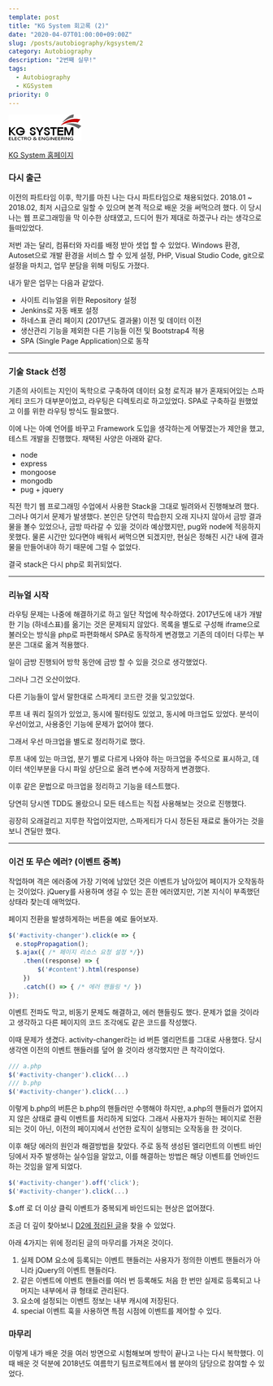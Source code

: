 ```yaml
---
template: post
title: "KG System 회고록 (2)"
date: "2020-04-07T01:00:00+09:00Z"
slug: /posts/autobiography/kgsystem/2
category: Autobiography
description: "2번째 실무!"
tags: 
  - Autobiography
  - KGSystem
priority: 0
---
```

![KG System Logo](/companies/kgsystem.png)

[KG System 홈페이지](https://kgsystem.co.kr)

### 다시 출근
이전의 파트타임 이후, 학기를 마친 나는 다시 파트타임으로 채용되었다.
2018.01 ~ 2018.02, 최저 시급으로 일할 수 있으며 본격 적으로 배운 것을 써먹으려 했다.
이 당시 나는 웹 프로그래밍을 막 이수한 상태였고, 드디어 뭔가 제대로 하겠구나 라는 생각으로 들떠있었다.

저번 과는 달리, 컴퓨터와 자리를 배정 받아 셋업 할 수 있었다.
Windows 환경, Autoset으로 개발 환경을 서비스 할 수 있게 설정, PHP, Visual Studio Code, git으로 설정을 마치고, 업무 분담을 위해 미팅도 가졌다.

내가 맡은 업무는 다음과 같았다.
- 사이트 리뉴얼을 위한 Repository 설정
- Jenkins로 자동 배포 설정
- 하네스표 관리 페이지 (2017년도 결과물) 이전 및 데이터 이전
- 생산관리 기능을 제외한 다른 기능들 이전 및 Bootstrap4 적용
- SPA (Single Page Application)으로 동작

---

### 기술 Stack 선정
기존의 사이트는 지인이 독학으로 구축하여 데이터 요청 로직과 뷰가 혼재되어있는 스파게티 코드가 대부분이었고, 라우팅은 디렉토리로 하고있었다. SPA로 구축하길 원했었고 이를 위한 라우팅 방식도 필요했다.

이에 나는 아예 언어를 바꾸고 Framework 도입을 생각하는게 어떻겠는가 제안을 했고, 테스트 개발을 진행했다.
채택된 사양은 아래와 같다.
- node
- express
- mongoose
- mongodb
- pug + jquery

직전 학기 웹 프로그래밍 수업에서 사용한 Stack을 그대로 빌려와서 진행해보려 했다. 그러나 여기서 문제가 발생했다.
본인은 당연히 학습한지 오래 지나지 않아서 금방 결과물을 볼수 있었으나, 
금방 따라갈 수 있을 것이라 예상했지만, pug와 node에 적응하지 못했다. 
물론 시간만 있다면야 배워서 써먹으면 되겠지만, 현실은 정해진 시간 내에 결과물을 만들어내야 하기 때문에 그럴 수 없었다.

결국 stack은 다시 php로 회귀되었다.

---

### 리뉴얼 시작
라우팅 문제는 나중에 해결하기로 하고 일단 작업에 착수하였다.
2017년도에 내가 개발한 기능 (하네스표)를 옮기는 것은 문제되지 않았다. 
목록을 별도로 구성해 iframe으로 불러오는 방식을 php로 파편화해서 SPA로 동작하게 변경했고
기존의 데이터 다루는 부분은 그대로 옮겨 적용했다.

일이 금방 진행되어 방학 동안에 금방 할 수 있을 것으로 생각했었다.

그러나 그건 오산이었다.

다른 기능들이 앞서 말한대로 스파게티 코드란 것을 잊고있었다.

루프 내 쿼리 질의가 있었고, 동시에 필터링도 있었고, 동시에 마크업도 있었다.
분석이 우선이었고, 사용중인 기능에 문제가 없어야 했다.

그래서 우선 마크업을 별도로 정리하기로 했다.

루프 내에 있는 마크업, 분기 별로 다르게 나와야 하는 마크업을 주석으로 표시하고, 
데이터 색인부분을 다시 파일 상단으로 올려 변수에 저장하게 변경했다.

이후 <?php foreach(): ?> 같은 문법으로 마크업을 정리하고 기능을 테스트했다.

당연히 당시엔 TDD도 몰랐으니 모든 테스트는 직접 사용해보는 것으로 진행했다.

굉장히 오래걸리고 지루한 작업이었지만, 스파게티가 다시 정돈된 재료로 돌아가는 것을 보니 견딜만 했다.

---

### 이건 또 무슨 에러? (이벤트 중복)
작업하며 격은 에러중에 가장 기억에 남았던 것은 이벤트가 남아있어 페이지가 오작동하는 것이었다.
jQuery를 사용하며 생길 수 있는 흔한 에러였지만, 기본 지식이 부족했던 상태라 찾는데 애먹었다.

페이지 전환을 발생하게하는 버튼을 예로 들어보자.

```javascript
$('#activity-changer').click(e => {
  e.stopPropagation();
  $.ajax({ /* 페이지 리소스 요청 설정 */})
    .then((response) => {
        $('#content').html(response)
    })
    .catch(() => { /* 에러 핸들링 */ })
});
```

이벤트 전파도 막고, 비동기 문제도 해결하고, 에러 핸들링도 했다.
문제가 없을 것이라고 생각하고 다른 페이지의 코드 조각에도 같은 코드를 작성했다.

이때 문제가 생겼다. 
activity-changer라는 id 버튼 엘리먼트를 그대로 사용했다.
당시 생각엔 이전의 이벤트 핸들러를 덮어 쓸 것이라 생각했지만 큰 착각이었다.

```javascript
/// a.php
$('#activity-changer').click(...)
/// b.php
$('#activity-changer').click(...)
```

이렇게 b.php의 버튼은 b.php의 핸들러만 수행해야 하지만, a.php의 핸들러가 없어지지 않은 상태로 클릭 이벤트를 처리하게 되었다.
그래서 사용자가 원하는 페이지로 전환되는 것이 아닌, 이전의 페이지에서 선언한 로직이 실행되는 오작동을 한 것이다. 

이후 해당 에러의 원인과 해결방법을 찾았다.
주로 동적 생성된 엘리먼트의 이벤트 바인딩에서 자주 발생하는 실수임을 알았고, 이를 해결하는 방법은 해당 이벤트를 언바인드 하는 것임을 알게 되었다.
```javascript
$('#activity-changer').off('click');
$('#activity-changer').click(...)
```

$.off 로 더 이상 클릭 이벤트가 중복되게 바인드되는 현상은 없어졌다.

조금 더 깊이 찾아보니 [D2에 정리된 글](https://d2.naver.com/helloworld/1855209)을 찾을 수 있었다.

아래 4가지는 위에 정리된 글의 마무리를 가져온 것이다.
1. 실제 DOM 요소에 등록되는 이벤트 핸들러는 사용자가 정의한 이벤트 핸들러가 아니라 jQuery의 이벤트 핸들러다.
2. 같은 이벤트에 이벤트 핸들러를 여러 번 등록해도 처음 한 번만 실제로 등록되고 나머지는 내부에서 큐 형태로 관리된다.
3. 요소에 설정되는 이벤트 정보는 내부 캐시에 저장된다.
4. special 이벤트 훅을 사용하면 특점 시점에 이벤트를 제어할 수 있다.

### 마무리
이렇게 내가 배운 것을 여러 방면으로 시험해보며 방학이 끝나고 나는 다시 복학했다.
이때 배운 것 덕분에 2018년도 여름학기 팀프로젝트에서 웹 분야의 담당으로 참여할 수 있었다.

<script src="https://ads-partners.coupang.com/g.js"></script>
<script>
	new PartnersCoupang.G({"id":400629,"template":"carousel","trackingCode":"AF8809335","width":"680","height":"140"});
</script>